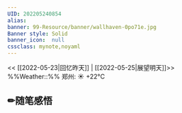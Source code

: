 ```yaml
---
UID: 202205240854 
alias:
banner: 99-Resource/banner/wallhaven-0po71e.jpg 
Banner style: Solid
banner_icon:  null
cssclass: mynote,noyaml
---
```

<< [[2022-05-23|回忆昨天]] | [[2022-05-25|展望明天]]>>　　　　%%Weather::%% 郑州: ☀️   +22°C


## ✏随笔感悟

